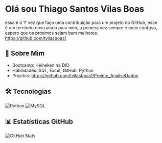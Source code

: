 # Olá sou Thiago Santos Vilas Boas
essa é a 1° vez que faço uma contribuição para um projeto no GitHub, esse é um territorio novo ainda para mim, a primera vez sempre é meio confuso,
espero que os proximos sejam bem melhores. 
https://github.com/tvilasboas1

## 👋 Sobre Mim
- Bootcamp: Heineken na DIO
- Habilidades: SQL, Excel, GitHub, Python
- Projetos: https://github.com/tvilasboas1/Projeto_AnaliseDados

## 🛠 Tecnologias
![Python](https://img.shields.io/badge/Python-3776AB?style=for-the-badge&logo=python&logoColor=white)
![MySQL](https://img.shields.io/badge/MySQL-005C84?style=for-the-badge&logo=mysql&logoColor=white)

## 📊 Estatísticas GitHub
![GitHub Stats](https://github-readme-stats.vercel.app/api?username=tvilasboas1&show_icons=true)

